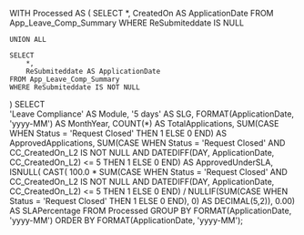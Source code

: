 WITH Processed AS (
    SELECT 
        *, 
        CreatedOn AS ApplicationDate
    FROM App_Leave_Comp_Summary
    WHERE ReSubmiteddate IS NULL

    UNION ALL

    SELECT 
        *, 
        ReSubmiteddate AS ApplicationDate
    FROM App_Leave_Comp_Summary
    WHERE ReSubmiteddate IS NOT NULL
)
SELECT  
    'Leave Compliance' AS Module,
    '5 days' AS SLG,
    FORMAT(ApplicationDate, 'yyyy-MM') AS MonthYear,
    COUNT(*) AS TotalApplications,
    SUM(CASE WHEN Status = 'Request Closed' THEN 1 ELSE 0 END) AS ApprovedApplications,
    SUM(CASE 
            WHEN Status = 'Request Closed' 
                 AND CC_CreatedOn_L2 IS NOT NULL 
                 AND DATEDIFF(DAY, ApplicationDate, CC_CreatedOn_L2) <= 5 
         THEN 1 ELSE 0 END) AS ApprovedUnderSLA,
    ISNULL(
        CAST(
            100.0 * SUM(CASE 
                         WHEN Status = 'Request Closed' 
                              AND CC_CreatedOn_L2 IS NOT NULL 
                              AND DATEDIFF(DAY, ApplicationDate, CC_CreatedOn_L2) <= 5 
                    THEN 1 ELSE 0 END)
            / NULLIF(SUM(CASE WHEN Status = 'Request Closed' THEN 1 ELSE 0 END), 0)
        AS DECIMAL(5,2)),
    0.00) AS SLAPercentage
FROM Processed
GROUP BY FORMAT(ApplicationDate, 'yyyy-MM')
ORDER BY FORMAT(ApplicationDate, 'yyyy-MM');
